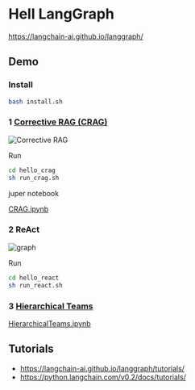 # Hell LangGraph

<https://langchain-ai.github.io/langgraph/>

## Demo

### Install

```sh
bash install.sh
```

### 1  [Corrective RAG (CRAG)](https://langchain-ai.github.io/langgraph/tutorials/rag/langgraph_crag_local/)

![Corrective RAG](doc/Corrective_RAG.png)

Run

```sh
cd hello_crag
sh run_crag.sh
```

juper notebook

[CRAG.ipynb](langgraph_crag_local.ipynb)

### 2 ReAct

![graph](hello_react/graph.png)

Run

```sh
cd hello_react
sh run_react.sh
```

### 3  [Hierarchical Teams](https://langchain-ai.github.io/langgraph/tutorials/multi_agent/hierarchical_agent_teams)

[HierarchicalTeams.ipynb](hierarchical_agent_teams.ipynb)

## Tutorials

- <https://langchain-ai.github.io/langgraph/tutorials/>
- <https://python.langchain.com/v0.2/docs/tutorials/>
